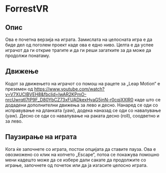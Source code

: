 # ForrestVR

## Опис
Ова е почетна верзија на играта. Замислата на целосната игра е да биде дел од поголем проект каде ова е едно ниво. Целта е да успее играчот да ги открие трагите и да ги реши загатките за да може да продолжи понатаму. 

## Движење
Кодот за движењето на играчот со помош на рацете за „Leap Motion“ е преземен од https://www.youtube.com/watch?v=V7XUCIBVEH8&fbclid=IwAR2KPmO-nrcUwrqtI7tP9F_D80YbCZ73xFUADkexHyaG5jnN-r0cqjXXIR0 каде што се додадени дополнителни движења за лево и десно. Нанаред се оди со исправување на дланката (yaw), додека наназад се оди со навалување (yaw). Десно се оди со навалување на раката десно (roll), соодветно и за лево.

## Паузирање на играта
Кога ќе започнете со играта, постои опцијата да ставите пауза. Ова е овозможено со клик на копчето „Escape“, потоа се покажува помошно мени кадешто може да се избере дали сакате да продолжите со играње, започнете од почеток или да ја изгасите целосно играта.
